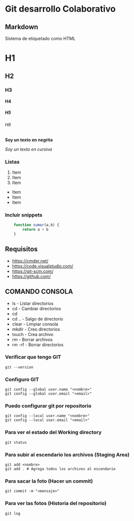 # Git desarrollo Colaborativo

## Markdown
Sistema de etiquetado como HTML

# H1
## H2
### H3
#### H4
##### H5
###### H6

**Soy un texto en negrita**

*Soy un texto en cursiva*

### Listas 

1. Item
2. Item
3. Item

* Item
* Item
* Item

### Incluir snippets

```js
    function sumar(a,b) {
        return a + b
    }
```

## Requisitos

* https://cmder.net/
* https://code.visualstudio.com/
* https://git-scm.com/
* https://github.com/

## COMANDO CONSOLA

* ls - Listar directorios
* cd - Cambiar directorios
* cd <directorio>
* cd .. - Salgo de directorio
* clear - Limpiar consola
* mkdir - Creo directorios
* touch - Crea archivo
* rm - Borrar archivos
* rm -rf - Borrar directorios

### Verificar que tengo GIT

    git --version

### Configuro GIT

    git config --global user.name "<nombre>"
    git config --global user.email "<email>"

### Puedo configurar git por repositorio

    git config --local user.name "<nombre>"
    git config --local user.email "<email>"

### Para ver el estado del Working directory

    git status

### Para subir al escendario los archivos (Staging Area)

    git add <nombre>
    git add . # Agrega todos los archivos al escendario

### Para sacar la foto (Hacer un commit)

    git commit -m "<mensaje>"

### Para ver las fotos (Historia del repositorio)

    git log



